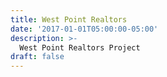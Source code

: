 ```yaml
---
title: West Point Realtors
date: '2017-01-01T05:00:00-05:00'
description: >-
  West Point Realtors Project
draft: false
---
```

